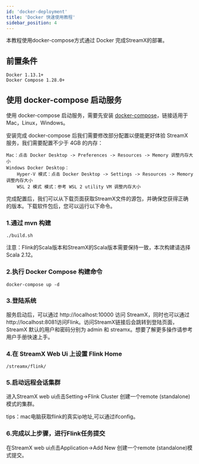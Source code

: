 ```yaml
---
id: 'docker-deployment'
title: 'Docker 快速使用教程'
sidebar_position: 4
---
```


本教程使用docker-compose方式通过 Docker 完成StreamX的部署。
## 前置条件
    Docker 1.13.1+
    Docker Compose 1.28.0+
## 使用 docker-compose 启动服务

使用 docker-compose 启动服务，需要先安装 [docker-compose](https://docs.docker.com/compose/install/)，链接适用于 Mac，Linux，Windows。

安装完成 docker-compose 后我们需要修改部分配置以便能更好体验 StreamX 服务，我们需要配置不少于 4GB 的内存：

    Mac：点击 Docker Desktop -> Preferences -> Resources -> Memory 调整内存大小
    Windows Docker Desktop：
        Hyper-V 模式：点击 Docker Desktop -> Settings -> Resources -> Memory 调整内存大小
        WSL 2 模式 模式：参考 WSL 2 utility VM 调整内存大小

完成配置后，我们可以从下载页面获取StreamX文件的源包，并确保您获得正确的版本。下载软件包后，您可以运行以下命令。

### 1.通过 mvn 构建
```
./build.sh
```
注意：Flink的Scala版本和StreamX的Scala版本需要保持一致，本次构建请选择Scala 2.12。

### 2.执行 Docker Compose 构建命令
```
docker-compose up -d
```
### 3.登陆系统

服务启动后，可以通过 http://localhost:10000 访问 StreamX，同时也可以通过 http://localhost:8081访问Flink。访问StreamX链接后会跳转到登陆页面，StreamX 默认的用户和密码分别为 admin 和 streamx。想要了解更多操作请参考用户手册快速上手。

### 4.在 StreamX Web Ui 上设置 Flink Home
```
/streamx/flink/
```

### 5.启动远程会话集群

进入StreamX web ui点击Setting->Flink Cluster 创建一个remote (standalone)模式的集群。

tips：mac电脑获取flink的真实ip地址,可以通过ifconfig。
### 6.完成以上步骤，进行Flink任务提交

在StreamX web ui点击Application->Add New 创建一个remote (standalone)模式提交。
